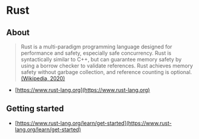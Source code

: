 # Rust

## About
> Rust is a multi-paradigm programming language designed for performance and safety, especially safe concurrency. Rust is syntactically similar to C++, but can guarantee memory safety by using a borrow checker to validate references. Rust achieves memory safety without garbage collection, and reference counting is optional.
> [(Wikipedia, 2020)](https://en.wikipedia.org/wiki/Rust_(programming_language))

- [https://www.rust-lang.org](https://www.rust-lang.org)

## Getting started
- [https://www.rust-lang.org/learn/get-started](https://www.rust-lang.org/learn/get-started)